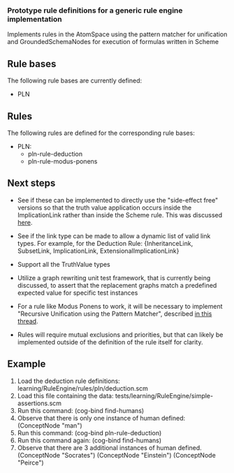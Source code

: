 ### Prototype rule definitions for a generic rule engine implementation

Implements rules in the AtomSpace using the pattern matcher for unification
and GroundedSchemaNodes for execution of formulas written in Scheme

## Rule bases

The following rule bases are currently defined:

- PLN

## Rules

The following rules are defined for the corresponding rule bases:

- PLN:
    - pln-rule-deduction
    - pln-rule-modus-ponens

## Next steps
- See if these can be implemented to directly use the "side-effect free" versions so that the truth value application occurs inside the ImplicationLink rather than inside the Scheme rule. This was discussed [here](https://groups.google.com/d/msg/opencog/KUptHRvBXu0/YR6oySxLKeMJ).

- See if the link type can be made to allow a dynamic list of valid link types. For example, for the Deduction Rule: {InheritanceLink, SubsetLink, ImplicationLink, ExtensionalImplicationLink}

- Support all the TruthValue types

- Utilize a graph rewriting unit test framework, that is currently being discussed, to assert that the replacement graphs match a predefined expected value for specific test instances

- For a rule like Modus Ponens to work, it will be necessary to implement "Recursive Unification using the Pattern Matcher", described [in this thread](http://wiki.opencog.org/w/Idea:_Recursive_Unification_using_the_Pattern_Matcher).

- Rules will require mutual exclusions and priorities, but that can likely be implemented outside of the definition of the rule itself for clarity.

## Example

1. Load the deduction rule definitions:
    learning/RuleEngine/rules/pln/deduction.scm
2. Load this file containing the data:
    tests/learning/RuleEngine/simple-assertions.scm
3. Run this command:
    (cog-bind find-humans)
4. Observe that there is only one instance of human defined:
    (ConceptNode "man")
5. Run this command:
    (cog-bind pln-rule-deduction)
6. Run this command again:
    (cog-bind find-humans)
7. Observe that there are 3 additional instances of human defined.
    (ConceptNode "Socrates")
    (ConceptNode "Einstein")
    (ConceptNode "Peirce")
